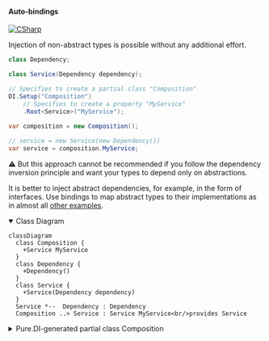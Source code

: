 #### Auto-bindings

[![CSharp](https://img.shields.io/badge/C%23-code-blue.svg)](../tests/Pure.DI.UsageTests/Basics/AutoBindingsScenario.cs)

Injection of non-abstract types is possible without any additional effort.

```c#
class Dependency;

class Service(Dependency dependency);

// Specifies to create a partial class "Composition"
DI.Setup("Composition")
    // Specifies to create a property "MyService"
    .Root<Service>("MyService");
        
var composition = new Composition();

// service = new Service(new Dependency())
var service = composition.MyService;
```

:warning: But this approach cannot be recommended if you follow the dependency inversion principle and want your types to depend only on abstractions.

It is better to inject abstract dependencies, for example, in the form of interfaces. Use bindings to map abstract types to their implementations as in almost all [other examples](injections-of-abstractions.md).

<details open>
<summary>Class Diagram</summary>

```mermaid
classDiagram
  class Composition {
    +Service MyService
  }
  class Dependency {
    +Dependency()
  }
  class Service {
    +Service(Dependency dependency)
  }
  Service *--  Dependency : Dependency
  Composition ..> Service : Service MyService<br/>provides Service
```

</details>

<details>
<summary>Pure.DI-generated partial class Composition</summary><blockquote>

```c#
/// <para>
/// Specifies to create a partial class "Composition"
/// </para>
/// <para>
/// <b>Composition roots</b><br/>
/// <list type="table">
/// <listheader>
/// <term>Root</term>
/// <description>Description</description>
/// </listheader>
/// <item>
/// <term>
/// <see cref="Pure.DI.UsageTests.Basics.AutoBindingsScenario.Service"/> <see cref="MyService"/><br/>or using <see cref="Resolve{T}()"/> method: <c>Resolve&lt;Pure.DI.UsageTests.Basics.AutoBindingsScenario.Service&gt;()</c>
/// </term>
/// <description>
/// Specifies to create a property "MyService"
/// </description>
/// </item>
/// </list>
/// </para>
/// </summary>
/// <example>
/// This shows how to get an instance of type <see cref="Pure.DI.UsageTests.Basics.AutoBindingsScenario.Service"/> using the composition root <see cref="MyService"/>:
/// <code>
/// var composition = new Composition();
/// var instance = composition.MyService;
/// </code>
/// </example>
/// <a href="https://mermaid.live/view#pako:eNp1UbsOgjAU_RVyZxMJDCgbWEYn1y61vdFG25KCJITw71IQeelych85j942wI1AiIE_WVEQyW6WKWqp7nvvZFRuCllKoz368v0odTtXBekFbSU5euf6U42riEwCBHPUAjWvN_xp1feHHo-_REanPwkG-sxJLJVXmnO1IOmRDOit44bJbOK463sE2YRhtgjacbcXcvPT1dL9QMitqaTA7wudBexAoVVMiu5XGgrlHRVSiCkIZh8UWmjfeh2VZQ">Class diagram</a><br/>
/// This class was created by <a href="https://github.com/DevTeam/Pure.DI">Pure.DI</a> source code generator.
/// <seealso cref="Pure.DI.DI.Setup"/>
/// <seealso cref="Pure.DI.IConfiguration.Bind(object[])"/>
/// <seealso cref="Pure.DI.IConfiguration.Bind{T}(object[])"/>
[global::System.Diagnostics.CodeAnalysis.ExcludeFromCodeCoverage]
partial class Composition
{
  private readonly Composition _rootM03D14di;
  
  /// <summary>
  /// This constructor creates a new instance of <see cref="Composition"/>.
  /// </summary>
  public Composition()
  {
    _rootM03D14di = this;
  }
  
  /// <summary>
  /// This constructor creates a new instance of <see cref="Composition"/> scope based on <paramref name="baseComposition"/>. This allows the <see cref="Lifetime.Scoped"/> life time to be applied.
  /// </summary>
  /// <param name="baseComposition">Base composition.</param>
  internal Composition(Composition baseComposition)
  {
    _rootM03D14di = baseComposition._rootM03D14di;
  }
  
  #region Composition Roots
  /// <summary>
  /// Specifies to create a property "MyService"
  /// </summary>
  /// <example>
  /// This shows how to get an instance of type <see cref="Pure.DI.UsageTests.Basics.AutoBindingsScenario.Service"/>:
  /// <code>
  /// var composition = new Composition();
  /// var instance = composition.MyService;
  /// </code>
  /// </example>
  public Pure.DI.UsageTests.Basics.AutoBindingsScenario.Service MyService
  {
    #if NETSTANDARD2_0_OR_GREATER || NETCOREAPP || NET40_OR_GREATER || NET
    [global::System.Diagnostics.Contracts.Pure]
    #endif
    get
    {
      return new Pure.DI.UsageTests.Basics.AutoBindingsScenario.Service(new Pure.DI.UsageTests.Basics.AutoBindingsScenario.Dependency());
    }
  }
  #endregion
  
  /// <summary>
  /// This method provides a class diagram in mermaid format. To see this diagram, simply call the method and copy the text to this site https://mermaid.live/.
  /// </summary>
  public override string ToString()
  {
    return
      "classDiagram\n" +
        "  class Composition {\n" +
          "    +Service MyService\n" +
        "  }\n" +
        "  class Dependency {\n" +
          "    +Dependency()\n" +
        "  }\n" +
        "  class Service {\n" +
          "    +Service(Dependency dependency)\n" +
        "  }\n" +
        "  Service *--  Dependency : Dependency\n" +
        "  Composition ..> Service : Service MyService<br/>provides Service";
  }
}
```

</blockquote></details>

